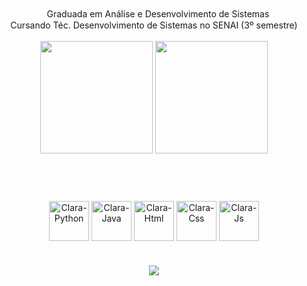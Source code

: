
<div align="center">
ㅤGraduada em Análise e Desenvolvimento de Sistemas
  <br>
  Cursando Téc. Desenvolvimento de Sistemas no SENAI (3º semestre)
<div>
  <br>
  <img height = "180em" src="https://github-readme-stats.vercel.app/api?username=ClaraEsquivel&show_icons=true&theme=dracula" />
  <img height = "180em" src="https://github-readme-stats.vercel.app/api/top-langs/?username=ClaraEsquivel&layout=compact&theme=dracula" />
<div>

<br>

#

<div style="display: inline_block"><br>
  <img align="center" alt="Clara-Python" height="64" width="64" src="https://img.icons8.com/external-flaticons-lineal-color-flat-icons/64/external-python-computer-programming-icons-flaticons-lineal-color-flat-icons.png" alt="PYTHON">
  <img align="center" alt="Clara-Java" height="64" width="64" src="https://img.icons8.com/external-flaticons-lineal-color-flat-icons/64/external-java-computer-programming-icons-flaticons-lineal-color-flat-icons.png" alt="JAVA">
  <img align="center" alt="Clara-Html" height="64" width="64" src="https://img.icons8.com/external-flaticons-lineal-color-flat-icons/64/external-html-computer-programming-icons-flaticons-lineal-color-flat-icons.png" alt="HTML">
  <img align="center" alt="Clara-Css" height="64" width="64" src="https://img.icons8.com/external-flaticons-lineal-color-flat-icons/64/external-css-computer-programming-icons-flaticons-lineal-color-flat-icons.png" alt="CSS">
  <img align="center" alt="Clara-Js" height="64" width="64" src="https://img.icons8.com/external-flaticons-lineal-color-flat-icons/64/external-javascript-computer-programming-icons-flaticons-lineal-color-flat-icons.png" alt="JS">
</div>

#

<div> 
  <a href="https://www.linkedin.com/in/clara-lemos-de-oliveira-esquivel-186522238/" target="_blank"><img src="https://img.shields.io/badge/-LinkedIn-%230077B5?style=for-the-badge&logo=linkedin&logoColor=white" target="_blank"></a> 
</div>

</div>

